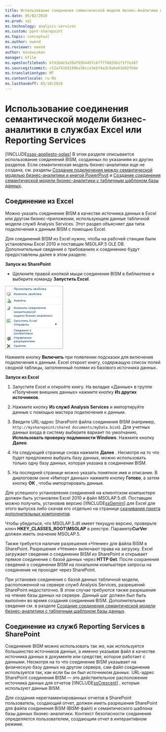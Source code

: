 ```yaml
---
title: Использование соединения семантической модели бизнес-Аналитики в Excel или Reporting Services | Документы Microsoft
ms.date: 05/02/2018
ms.prod: sql
ms.technology: analysis-services
ms.custom: ppvt-sharepoint
ms.topic: conceptual
ms.author: owend
ms.reviewer: owend
author: minewiskan
manager: kfile
ms.openlocfilehash: bfd1bde3a39af9954437c6f777d82db1f1ffe187
ms.sourcegitcommit: c12a7416d1996a3bcce3ebf4a3c9abe61b02fb9e
ms.translationtype: MT
ms.contentlocale: ru-RU
ms.lasthandoff: 05/10/2018
---
```

# <a name="use-a-bi-semantic-model-connection-in-excel-or-reporting-services"></a>Использование соединения семантической модели бизнес-аналитики в службах Excel или Reporting Services
[!INCLUDE[ssas-appliesto-sqlas](../../includes/ssas-appliesto-sqlas.md)]
  В этом разделе описывается использование соединений BISM, созданных по указаниям из других разделов. Если семантическая модель бизнес-аналитики еще не создана, см. разделы [Создание подключения между семантической моделью бизнес-аналитики и книгой PowerPivot](../../analysis-services/power-pivot-sharepoint/create-a-bi-semantic-model-connection-to-a-power-pivot-workbook.md) и [Создание соединения семантической модели бизнес-аналитики с табличным шаблоном базы данных](../../analysis-services/power-pivot-sharepoint/create-a-bi-semantic-model-connection-to-a-tabular-model-database.md).  
  
##  <a name="bkmk_connect"></a> Соединение из Excel  
 Можно указать соединение BISM в качестве источника данных в Excel или другом бизнес-приложении, использующем данные табличной модели служб Analysis Services. Этот раздел объясняет два типа подключения к данным BISM с помощью Excel.  
  
 Для соединений BISM из Excel нужно, чтобы на рабочей станции были установлены Excel 2010 и поставщик MSOLAP.5 OLE DB. Дополнительные сведения о требованиях к соединению будут предоставлены далее в этом разделе.  
  
 **Запуск из SharePoint**  
  
-   Щелкните правой кнопкой мыши соединение BISM в библиотеке и выберите команду **Запустить Excel**.  
  
 ![Команда быстрого запуска экрана BISM](../../analysis-services/power-pivot-sharepoint/media/ssas-bism-quicklaunch.gif "команда быстрого запуска экрана BISM")  
  
 Нажмите кнопку **Включить** при появлении подсказки для включения подключения к данным. Excel откроет книгу, содержащую список полей сводной таблицы, заполненный полями из базового источника данных.  
  
 **Запуск из Excel**  
  
1.  Запустите Excel и откройте книгу. На вкладке «Данные» в группе «Получение внешних данных» нажмите кнопку **Из других источников**.  
  
2.  Нажмите кнопку **Из служб Analysis Services** и импортируйте данные с помощью мастера подключения к данным.  
  
3.  Введите URL-адрес SharePoint файла соединения BISM (например, `http://mysharepoint/shared documents/myData.bism`). Для учетных данных входа в систему выберите вариант по умолчанию, **Использовать проверку подлинности Windows**. Нажмите кнопку **Далее**.  
  
4.  На следующей странице снова нажмите **Далее** . Несмотря на то что будет предложено выбрать базу данных, можно использовать только одну базу данных, которая указана в соединении BISM.  
  
5.  На последней странице можно указать понятное имя и описание. В диалоговом окне «Импорт данных» нажмите кнопку **Готово**, а затем кнопку **ОК** , чтобы импортировать данные.  
  
 Для успешного установления соединений на клиентском компьютере должен быть установлен Excel 2010 и файл MSOLAP.5.dll. Поставщик можно получить, установив версию [!INCLUDE[ssGemini](../../includes/ssgemini-md.md)] для Excel для этого выпуска либо скачав его отдельно на странице [скачивания пакета дополнительных компонентов](http://go.microsoft.com/fwlink/?linkid=214066).  
  
 Чтобы убедиться, что MSOLAP.5.dll имеет текущую версию, проверьте ключ **HKEY_CLASSES_ROOT\MSOLAP** в реестре. Параметр**CurVer** должен иметь значение MSOLAP.5.  
  
 Также требуется наличие разрешения «Чтение» для файла BISM в SharePoint. Разрешения «Чтение» включают права на загрузку. Excel загружает сведения о соединении BISM из SharePoint и открывает прямое соединение с базой данных через **HTTP Get**. После сохранения сведений о соединении BISM на локальном компьютере запросы на соединение не проходят через SharePoint.  
  
 При установке соединения с базой данных табличной модели, расположенной на сервере служб Analysis Services, разрешений SharePoint недостаточно. В этом случае требуются также разрешения на чтение базы данных на сервере. Данный шаг должен был быть выполнен во время создания соединения BISM. Дополнительные сведения см. в разделе [Создание соединения семантической модели бизнес-аналитики с табличным шаблоном базы данных](../../analysis-services/power-pivot-sharepoint/create-a-bi-semantic-model-connection-to-a-tabular-model-database.md).  
  
##  <a name="bkmk_use"></a> Соединение из служб Reporting Services в SharePoint  
 Соединение BISM можно использовать так же, как используется большинство источников данных, а именно указывая файл в качестве источника данных в документе или средстве, которое работает с данными. Несмотря на то что соединение BISM указывает на физическую базу данных на другом сервере, сам файл соединения используется так, как если бы он был источником данных. URL-адрес SharePoint соединения BISM — это действительное расположение источника данных для отчетов [!INCLUDE[ssCrescent](../../includes/sscrescent-md.md)] , которые используют данные BISM.  
  
 Для создания нерегламентированных отчетов в SharePoint пользователь, создающий отчет, должен иметь разрешения SharePoint для файла соединения BISM (BISM-файл) и  семантического шаблона базы данных бизнес-аналитики. Контекст безопасности соединения определяется пользователем, создающим отчет в интерактивном режиме.  
  
  
